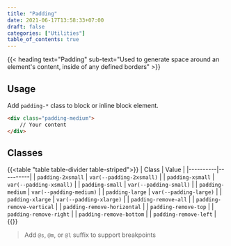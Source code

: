 ```yaml
---
title: "Padding"
date: 2021-06-17T13:58:33+07:00
draft: false
categories: ["Utilities"]
table_of_contents: true
---
```


{{< heading text="Padding" sub-text="Used to generate space around an element's content, inside of any defined borders" >}}

## Usage

Add `padding-*` class to block or inline block element.

``` html
<div class="padding-medium">
    // Your content
</div>
```

## Classes

{{<table "table table-divider table-striped">}}
| Class | Value |
|----------|----------|
| `padding-2xsmall` | `var(--padding-2xsmall)` |
| `padding-xsmall` | `var(--padding-xsmall)` |
| `padding-small` | `var(--padding-small)` |
| `padding-medium` | `var(--padding-medium)` |
| `padding-large` | `var(--padding-large)` |
| `padding-xlarge` | `var(--padding-xlarge)` |
| `padding-remove-all` |
| `padding-remove-vertical` |
| `padding-remove-horizontal` |
| `padding-remove-top` |
| `padding-remove-right` |
| `padding-remove-bottom` |
| `padding-remove-left` |
{{</table>}}

> Add `@s`, `@m`, or `@l` suffix to support breakpoints